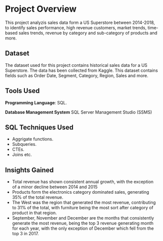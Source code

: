 # Project Overview 
This project analyzis sales data form a US Superstore between 2014-2018, to identify sales performance, high revenue customers, market trends, time-based sales trends, revenue by category and sub-category of products and more.

## Dataset
The dataset used for this project contains historical sales data for a US Superstore. The data has been collected from Kaggle. This dataset contains fields such as Order Date, Segment, Category, Region, Sales and more.

## Tools Used
**Programming Language**: SQL.

**Database Management System** SQL Server Management Studio (SSMS)

## SQL Techniques Used
- Aggrigate functions.
- Subqueries.
- CTEs.
- Joins etc.

## Insights Gained
- Total revenue has shown consistent annual growth, with the exception of a minor decline between 2014 and 2015
- Products form the electronics category dominated sales, generating 35% of the total revenue.
- The West was the region that generated the most revenue, contributing to 31% of the total, with furniture being the most sort after category of product in that region.
- September, November and December are the months that consistently generate the most revenue, being the top 3 revenue generating month for each year, with the only exception of December which fell from the top 3 in 2017.

